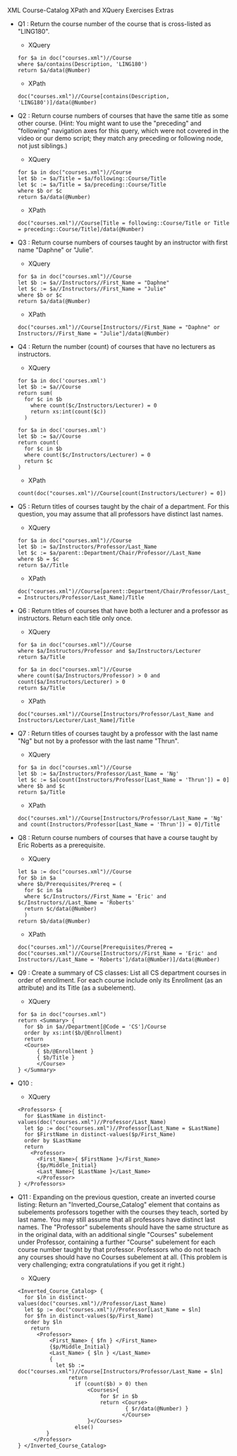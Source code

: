 XML Course-Catalog XPath and XQuery Exercises Extras
  - Q1 : Return the course number of the course that is cross-listed as "LING180".
    - XQuery
    ```XQUERY
    for $a in doc("courses.xml")//Course
    where $a/contains(Description, 'LING180')
    return $a/data(@Number)
    ```
    - XPath
    ```XPath
    doc("courses.xml")//Course[contains(Description, 'LING180')]/data(@Number)
    ```

  - Q2 : Return course numbers of courses that have the same title as some other course. (Hint: You might want to use the "preceding" and "following" navigation axes for this query, which were not covered in the video or our demo script; they match any preceding or following node, not just siblings.)
    - XQuery
    ```XQUERY
    for $a in doc("courses.xml")//Course
    let $b := $a/Title = $a/following::Course/Title
    let $c := $a/Title = $a/preceding::Course/Title
    where $b or $c
    return $a/data(@Number)
    ```
    - XPath
    ```XPath
    doc("courses.xml")//Course[Title = following::Course/Title or Title = preceding::Course/Title]/data(@Number)
    ```

  - Q3 : Return course numbers of courses taught by an instructor with first name "Daphne" or "Julie".
    - XQuery
    ```XQUERY
    for $a in doc("courses.xml")//Course
    let $b := $a//Instructors//First_Name = "Daphne"
    let $c := $a//Instructors//First_Name = "Julie"
    where $b or $c
    return $a/data(@Number)
    ```
    - XPath
    ```XPath
    doc("courses.xml")//Course[Instructors//First_Name = "Daphne" or Instructors//First_Name = "Julie"]/data(@Number)
    ```

  - Q4 : Return the number (count) of courses that have no lecturers as instructors.
    - XQuery
    ```XQUERY
    for $a in doc('courses.xml')
    let $b := $a//Course
    return sum(
      for $c in $b
        where count($c/Instructors/Lecturer) = 0
        return xs:int(count($c))
      )
    ```
    ```XQUERY
    for $a in doc('courses.xml')
    let $b := $a//Course
    return count(
      for $c in $b
      where count($c/Instructors/Lecturer) = 0
      return $c
    )
    ```
    - XPath
    ```XPath
    count(doc("courses.xml")//Course[count(Instructors/Lecturer) = 0])    
    ```

  - Q5 : Return titles of courses taught by the chair of a department. For this question, you may assume that all professors have distinct last names.
    - XQuery
    ```XQUERY
    for $a in doc("courses.xml")//Course
    let $b := $a/Instructors/Professor/Last_Name
    let $c := $a/parent::Department/Chair/Professor//Last_Name
    where $b = $c
    return $a//Title
    ```
    - XPath
    ```XPath
    doc("courses.xml")//Course[parent::Department/Chair/Professor/Last_Name = Instructors/Professor/Last_Name]/Title
    ```

  - Q6 : Return titles of courses that have both a lecturer and a professor as instructors. Return each title only once.
    - XQuery
    ```XQUERY
    for $a in doc("courses.xml")//Course
    where $a/Instructors/Professor and $a/Instructors/Lecturer
    return $a/Title
    ```
    ```XQUERY
    for $a in doc("courses.xml")//Course
    where count($a/Instructors/Professor) > 0 and count($a/Instructors/Lecturer) > 0
    return $a/Title
    ```
    - XPath
    ```XPath
    doc("courses.xml")//Course[Instructors/Professor/Last_Name and Instructors/Lecturer/Last_Name]/Title
    ```    

  - Q7 : Return titles of courses taught by a professor with the last name "Ng" but not by a professor with the last name "Thrun".
    - XQuery
    ```XQUERY
    for $a in doc("courses.xml")//Course
    let $b := $a/Instructors/Professor/Last_Name = 'Ng'
    let $c := $a[count(Instructors/Professor[Last_Name = 'Thrun']) = 0]
    where $b and $c
    return $a/Title
    ```
    - XPath
    ```XPath
    doc("courses.xml")//Course[Instructors/Professor/Last_Name = 'Ng' and count(Instructors/Professor[Last_Name = 'Thrun']) = 0]/Title
    ```

  - Q8 : Return course numbers of courses that have a course taught by Eric Roberts as a prerequisite.
    - XQuery
    ```XQUERY
    let $a := doc("courses.xml")//Course
    for $b in $a
    where $b/Prerequisites/Prereq = (
      for $c in $a
      where $c/Instructors//First_Name = 'Eric' and $c/Instructors//Last_Name = 'Roberts'
      return $c/data(@Number)
      )
    return $b/data(@Number)
    ```
    - XPath
    ```XPath
    doc("courses.xml")//Course[Prerequisites/Prereq = doc("courses.xml")//Course[Instructors//First_Name = 'Eric' and Instructors//Last_Name = 'Roberts']/data(@Number)]/data(@Number)
    ```

  - Q9 : Create a summary of CS classes: List all CS department courses in order of enrollment. For each course include only its Enrollment (as an attribute) and its Title (as a subelement).
    - XQuery
    ```XQUERY
    for $a in doc("courses.xml")
    return <Summary> {
      for $b in $a//Department[@Code = 'CS']/Course
      order by xs:int($b/@Enrollment)
      return
      <Course>
          { $b/@Enrollment }
          { $b/Title }
          </Course>
    } </Summary>
    ```

  - Q10 :
    - XQuery
    ```XQUERY
    <Professors> {
      for $LastName in distinct-values(doc("courses.xml")//Professor/Last_Name)
      let $p := doc("courses.xml")//Professor[Last_Name = $LastName]
      for $FirstName in distinct-values($p/First_Name)
      order by $LastName
      return
        <Professor>
          <First_Name>{ $FirstName }</First_Name>
          {$p/Middle_Initial}   
          <Last_Name>{ $LastName }</Last_Name>
          </Professor>
    } </Professors>
    ```

  - Q11 : Expanding on the previous question, create an inverted course listing: Return an "Inverted_Course_Catalog" element that contains as subelements professors together with the courses they teach, sorted by last name. You may still assume that all professors have distinct last names. The "Professor" subelements should have the same structure as in the original data, with an additional single "Courses" subelement under Professor, containing a further "Course" subelement for each course number taught by that professor. Professors who do not teach any courses should have no Courses subelement at all. (This problem is very challenging; extra congratulations if you get it right.)
    - XQuery
    ```XQUERY
    <Inverted_Course_Catalog> {
      for $ln in distinct-values(doc("courses.xml")//Professor/Last_Name)
      let $p := doc("courses.xml")//Professor[Last_Name = $ln]
      for $fn in distinct-values($p/First_Name)
      order by $ln
        return
          <Professor>
              <First_Name> { $fn } </First_Name>
              {$p/Middle_Initial}   
              <Last_Name> { $ln } </Last_Name>
              {
                let $b := doc("courses.xml")//Course[Instructors/Professor/Last_Name = $ln]
                    return
                      if (count($b) > 0) then
                          <Courses>{
                              for $r in $b
                              return <Course>
                                      { $r/data(@Number) }
                                     </Course>
                          }</Courses>
                      else()
             }
         </Professor>
    } </Inverted_Course_Catalog>
    ```

